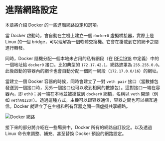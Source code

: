 # 進階網路設定
本章將介紹 Docker 的一些進階網路設定和選項。

當 Docker 啟動時，會自動在主機上建立一個 `docker0` 虛擬橋接器，實際上是 Linux 的一個 bridge，可以理解為一個軟體交換機。它會在掛載到它的網卡之間進行轉發。

同時，Docker 隨機分配一個本地未占用的私有網段（在 [RFC1918](http://tools.ietf.org/html/rfc1918) 中定義）中的一個地址給 `docker0` 接口。比如典型的 `172.17.42.1`，網路遮罩為 `255.255.0.0`。此後啟動的容器內的網卡也會自動分配一個同一網段（`172.17.0.0/16`）的網址。

當建立一個 Docker 容器的時候，同時會建立了一對 `veth pair` 接口（當數據包發送到一個接口時，另外一個接口也可以收到相同的數據包）。這對接口一端在容器內，即 `eth0`；另一端在本地並被掛載到 `docker0` 網橋，名稱以 `veth` 開頭（例如 `vethAQI2QT`）。透過這種方式，主機可以跟容器通信，容器之間也可以相互通信。Docker 就建立了在主機和所有容器之間一個虛擬共享網路。

![Docker 網路](../_images/network.png)

接下來的部分將介紹在一些場景中，Docker 所有的網路自訂設定。以及透過 Linux 命令來調整、補充、甚至替換 Docker 預設的網路設定。
